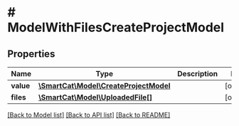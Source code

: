 # # ModelWithFilesCreateProjectModel

## Properties

Name | Type | Description | Notes
------------ | ------------- | ------------- | -------------
**value** | [**\SmartCat\Model\CreateProjectModel**](CreateProjectModel.md) |  | [optional]
**files** | [**\SmartCat\Model\UploadedFile[]**](UploadedFile.md) |  | [optional]

[[Back to Model list]](../../README.md#models) [[Back to API list]](../../README.md#endpoints) [[Back to README]](../../README.md)
